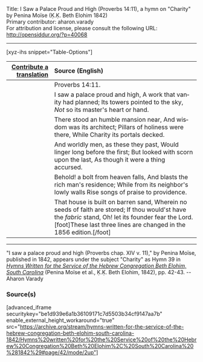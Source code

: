 <html>
<head></head>
<body>
Title: I Saw a Palace Proud and High (Proverbs 14:11), a hymn on "Charity" by Penina Moïse (Ḳ.Ḳ. Beth Elohim 1842)<br />
Primary contributor: aharon.varady<br />
For attribution and license, please consult the following URL: <a href="http://opensiddur.org/?p=40068">http://opensiddur.org/?p=40068</a>
<p />
<hr />

[xyz-ihs snippet="Table-Options"]<table style="margin-left: auto;margin-right: auto;" class="draggable">
<thead><tr><th id="x" style="text-align: right;"><a href="/contribute/upload">Contribute a translation</a></th><th style="text-align: left;">Source (English)</th></tr></thead>
<tbody>
<tr><td style="vertical-align:top;">
<div class="liturgy" lang="he" style="text-align: right;">

</div></td>

<td style="vertical-align:top;">
<div class="english" lang="en" style="text-align: left;">
<span class="citation">Proverbs 14:11</span>. 
</div></td></tr>


<tr><td style="vertical-align:top;">
<div class="liturgy" lang="he" style="text-align: right;">

</div></td>

<td style="vertical-align:top;">
<div class="english" lang="en" style="text-align: left;">
I saw a palace proud and high, 
A work that vanity had planned; 
Its towers pointed to the sky, 
<em>Not</em> so its master's heart or hand. 
</div></td></tr>


<tr><td style="vertical-align:top;">
<div class="liturgy" lang="he" style="text-align: right;">

</div></td>

<td style="vertical-align:top;">
<div class="english" lang="en" style="text-align: left;">
There stood an humble mansion near, 
And wisdom was its architect; 
Pillars of holiness were there, 
While Charity its portals decked. 
</div></td></tr>


<tr><td style="vertical-align:top;">
<div class="liturgy" lang="he" style="text-align: right;">

</div></td>

<td style="vertical-align:top;">
<div class="english" lang="en" style="text-align: left;">
And worldly men, as these they past, 
Would linger long before the first; 
But looked with scorn upon the last, 
As though it were a thing accursed. 
</div></td></tr>


<tr><td style="vertical-align:top;">
<div class="liturgy" lang="he" style="text-align: right;">

</div></td>

<td style="vertical-align:top;">
<div class="english" lang="en" style="text-align: left;">
Behold! a bolt from heaven falls, 
And blasts the rich man's residence; 
While from its neighbor's lowly walls 
Rise songs of praise to providence. 
</div></td></tr>


<tr><td style="vertical-align:top;">
<div class="liturgy" lang="he" style="text-align: right;">

</div></td>

<td style="vertical-align:top;">
<div class="english" lang="en" style="text-align: left;">
That house is built on barren sand,
Wherein no seeds of faith are stored;
If thou would'st have the <em>fabric</em> stand,
Oh! let its founder fear the Lord.[foot]These last three lines are changed in the 1856 edition.[/foot] 
</div></td></tr>
</tbody></table>

<hr />

"I saw a palace proud and high (Proverbs chap. XIV v. 11)," by Penina Moïse, published in 1842, appears under the subject "Charity" as Hymn 39 in <em><a href="/?p=39305">Hymns Written for the Service of the Hebrew Congregation Beth Elohim, South Carolina</a></em> (Penina Moïse et al., Ḳ.Ḳ. Beth Elohim, 1842), pp. 42-43. --Aharon Varady

<h3>Source(s)</h3>

[advanced_iframe securitykey="be1d939e6a1b36109171c7d5503b34cf9147aa7b" enable_external_height_workaround="true" src="https://archive.org/stream/hymns-written-for-the-service-of-the-hebrew-congregation-beth-elohim-south-carolina-1842/Hymns%20written%20for%20the%20Service%20of%20the%20Hebrew%20Congregation%20Beth%20Elohim%2C%20South%20Carolina%20%281842%29#page/42/mode/2up"]

&nbsp; 
</body>
</html>